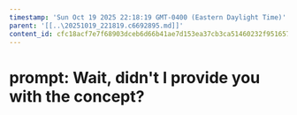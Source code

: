 ```yaml
---
timestamp: 'Sun Oct 19 2025 22:18:19 GMT-0400 (Eastern Daylight Time)'
parent: '[[..\20251019_221819.c6692895.md]]'
content_id: cfc18acf7e7f68903dceb6d66b41ae7d153ea37cb3ca51460232f951657ecf5b
---
```


# prompt: Wait, didn't I provide you with the concept?
